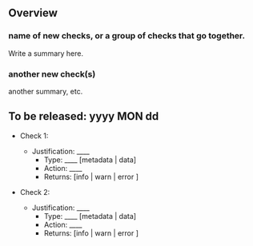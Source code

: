 ## Overview
### name of new checks, or a group of checks that go together.
Write a summary here.

### another new check(s)
another summary, etc.

## To be released: yyyy MON dd
- Check 1:
  - Justification:  ____
    - Type: ____ [metadata | data]
    - Action: ____
    - Returns: [info | warn | error ] 


- Check 2:
  - Justification:  ____
    - Type: ____ [metadata | data]
    - Action: ____
    - Returns: [info | warn | error ] 
